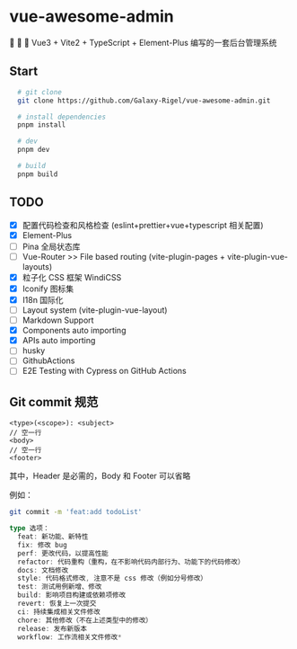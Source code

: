 # vue-awesome-admin

🚀 🚀 🚀 Vue3 + Vite2 + TypeScript + Element-Plus 编写的一套后台管理系统

## Start

```bash
  # git clone
  git clone https://github.com/Galaxy-Rigel/vue-awesome-admin.git

  # install dependencies
  pnpm install

  # dev
  pnpm dev

  # build
  pnpm build
```

## TODO

- [x] 配置代码检查和风格检查 (eslint+prettier+vue+typescript 相关配置)
- [x] Element-Plus
- [ ] Pina 全局状态库
- [ ] Vue-Router >> File based routing (vite-plugin-pages + vite-plugin-vue-layouts)
- [x] 粒子化 CSS 框架 WindiCSS
- [x] Iconify 图标集
- [x] I18n 国际化
- [ ] Layout system (vite-plugin-vue-layout)
- [ ] Markdown Support
- [x] Components auto importing
- [x] APIs auto importing
- [ ] husky
- [ ] GithubActions
- [ ] E2E Testing with Cypress on GitHub Actions

## Git commit 规范

```
<type>(<scope>): <subject>
// 空一行
<body>
// 空一行
<footer>
```

其中，Header 是必需的，Body 和 Footer 可以省略

例如：

```bash
git commit -m 'feat:add todoList'
```

```typescript
type 选项：
  feat: 新功能、新特性
  fix: 修改 bug
  perf: 更改代码，以提高性能
  refactor: 代码重构（重构，在不影响代码内部行为、功能下的代码修改）
  docs: 文档修改
  style: 代码格式修改, 注意不是 css 修改（例如分号修改）
  test: 测试用例新增、修改
  build: 影响项目构建或依赖项修改
  revert: 恢复上一次提交
  ci: 持续集成相关文件修改
  chore: 其他修改（不在上述类型中的修改）
  release: 发布新版本
  workflow: 工作流相关文件修改*
```
